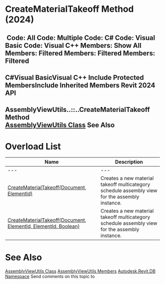 # CreateMaterialTakeoff Method (2024)

﻿
 Code: All Code: Multiple Code: C# Code: Visual Basic Code: Visual C++  Members: Show All Members: Filtered Members: Filtered Members: Filtered   
---  
C#Visual BasicVisual C++
Include Protected MembersInclude Inherited Members
Revit 2024 API  
---  
AssemblyViewUtils..::..CreateMaterialTakeoff Method   
[AssemblyViewUtils Class](4c839bed-9f56-c255-afba-8152c9171a22.md "AssemblyViewUtils Class") See Also  
---  
# Overload List
| Name | Description |
| --- | --- |
| --- | --- | --- |
| [CreateMaterialTakeoff(Document, ElementId)](6fbfacef-91b9-6ca3-9531-e3aa1ae9f834.md "CreateMaterialTakeoff Method \(Document, ElementId\)") | Creates a new material takeoff multicategory schedule assembly view for the assembly instance. |
| [CreateMaterialTakeoff(Document, ElementId, ElementId, Boolean)](4e0033ee-64ac-a6ab-71ce-4b58de63ffdc.md "CreateMaterialTakeoff Method \(Document, ElementId, ElementId, Boolean\)") | Creates a new material takeoff multicategory schedule assembly view for the assembly instance. |

# See Also
[AssemblyViewUtils Class](4c839bed-9f56-c255-afba-8152c9171a22.md "AssemblyViewUtils Class")
[AssemblyViewUtils Members](833459ca-6fcc-7eaa-0951-e147014a9a2a.md "AssemblyViewUtils Members")
[Autodesk.Revit.DB Namespace](87546ba7-461b-c646-cbb1-2cb8f5bff8b2.md "Autodesk.Revit.DB Namespace")
Send comments on this topic to 